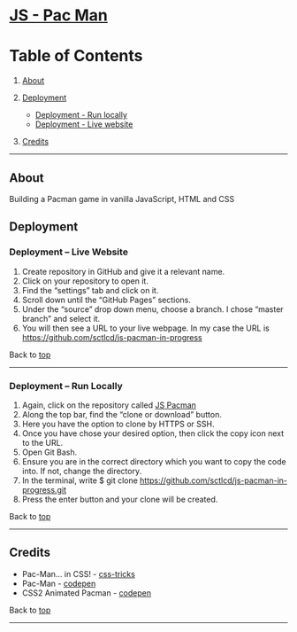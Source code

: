 # [JS - Pac Man](https://sctlcd.github.io/js-pacman-in-progress/)

# Table of Contents <a name="tableOfContents"></a>

1. [About](#about)

2. [Deployment](#deployment)
    - [Deployment - Run locally](#deploymentRunLocally)
    - [Deployment - Live website](#deploymentLiveWebsite)

3. [Credits](#credits) 

---

## About <a name="about"></a>

Building a Pacman game in vanilla JavaScript, HTML and CSS

## Deployment <a name="deployment"></a>

### Deployment – Live Website <a name="Deploymentlivewebsite"></a>

 1.	Create repository in GitHub and give it a relevant name.
 2.	Click on your repository to open it.
 3.	Find the “settings” tab and click on it.
 4.	Scroll down until the “GitHub Pages” sections.
 5.	Under the “source” drop down menu, choose a branch. I chose “master branch” and select it.
 6.	You will then see a URL to your live webpage. In my case the URL is https://github.com/sctlcd/js-pacman-in-progress

 Back to [top](#TableOfContents)

 ---

### Deployment – Run Locally <a name="Deploymentrunlocally"></a>

1.	Again, click on the repository called [JS Pacman](https://github.com/sctlcd/js-pacman-in-progress)
2.	Along the top bar, find the “clone or download” button.
3.	Here you have the option to clone by HTTPS or SSH.
4.	Once you have chose your desired option, then click the copy icon next to the URL.
5.	Open Git Bash.
6.	Ensure you are in the correct directory which you want to copy the code into. If not, change the directory.
7.	In the terminal, write
			$ git clone https://github.com/sctlcd/js-pacman-in-progress.git
8.	Press the enter button and your clone will be created.

Back to [top](#TableOfContents)

---

## Credits <a name="credits"></a>

- Pac-Man… in CSS! - [css-tricks](https://css-tricks.com/pac-man-in-css/)
- Pac-Man - [codepen](https://codepen.io/pandamo-Code/embed/RwwBXvj?default-tab=&theme-id=)
- CSS2 Animated Pacman - [codepen](https://codepen.io/wifi/pen/olKxE)

Back to [top](#TableOfContents)

---